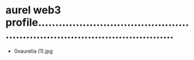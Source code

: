 # aurel web3 profile.............................................................................................
- 0xaurelia (1).jpg
